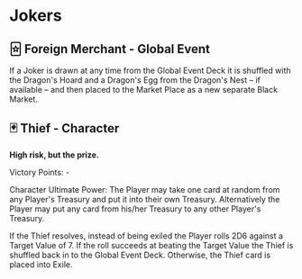 # Jokers

## 🃟 Foreign Merchant - Global Event

If a Joker is drawn at any time from the Global Event Deck it is shuffled with the Dragon's Hoard and a Dragon's Egg from the Dragon's Nest – if available – and then placed to the Market Place as a new separate Black Market.

## 🃏 Thief - Character

**High risk, but the prize.**

Victory Points: -

Character Ultimate Power: The Player may take one card at random from any Player's Treasury and put it into their own Treasury. Alternatively the Player may put any card from his/her Treasury to any other Player's Treasury. 

If the Thief resolves, instead of being exiled the Player rolls 2D6 against a Target Value of 7. If the roll succeeds at beating the Target Value the Thief is shuffled back in to the Global Event Deck. Otherwise, the Thief card is placed into Exile.
